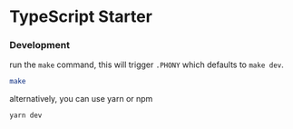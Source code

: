 # TypeScript Starter

### Development

run the `make` command, this will trigger `.PHONY` which defaults to `make dev`.
```bash
make
```

alternatively, you can use yarn or npm
```bash
yarn dev
```
